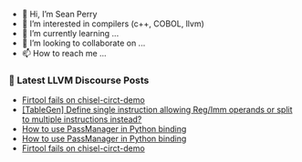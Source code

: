 - 👋 Hi, I’m Sean Perry
- 👀 I’m interested in compilers (c++, COBOL, llvm)
- 🌱 I’m currently learning ...
- 💞️ I’m looking to collaborate on ...
- 📫 How to reach me ...

<!---
s66perry/s66perry is a ✨ special ✨ repository because its `README.md` (this file) appears on your GitHub profile.
You can click the Preview link to take a look at your changes.
--->
### 📕 Latest LLVM Discourse Posts

<!-- DISCOURSE-LLVM:START -->
- [Firtool fails on chisel-circt-demo](https://discourse.llvm.org/t/firtool-fails-on-chisel-circt-demo/65075#post_4)
- [[TableGen] Define single instruction allowing Reg/Imm operands or split to multiple instructions instead?](https://discourse.llvm.org/t/tablegen-define-single-instruction-allowing-reg-imm-operands-or-split-to-multiple-instructions-instead/65174#post_2)
- [How to use PassManager in Python binding](https://discourse.llvm.org/t/how-to-use-passmanager-in-python-binding/65176#post_5)
- [How to use PassManager in Python binding](https://discourse.llvm.org/t/how-to-use-passmanager-in-python-binding/65176#post_4)
- [Firtool fails on chisel-circt-demo](https://discourse.llvm.org/t/firtool-fails-on-chisel-circt-demo/65075#post_3)
<!-- DISCOURSE-LLVM:END -->
